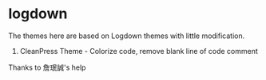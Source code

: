 logdown
=======
The themes here are based on Logdown themes with little modification.

1. CleanPress Theme - Colorize code, remove blank line of code comment  

Thanks to 詹珉誠's help
